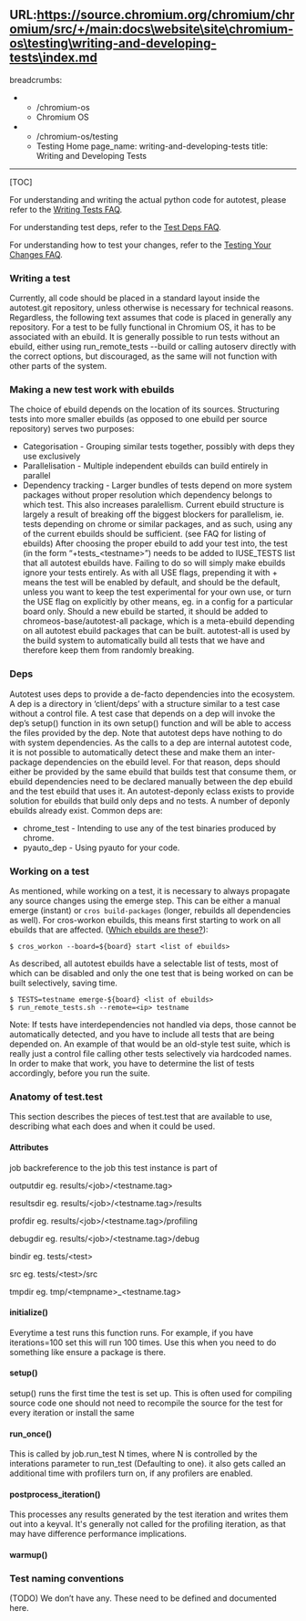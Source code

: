 URL:https://source.chromium.org/chromium/chromium/src/+/main:docs\website\site\chromium-os\testing\writing-and-developing-tests\index.md
---
breadcrumbs:
- - /chromium-os
  - Chromium OS
- - /chromium-os/testing
  - Testing Home
page_name: writing-and-developing-tests
title: Writing and Developing Tests
---

[TOC]

For understanding and writing the actual python code for autotest, please refer
to the [Writing Tests
FAQ](/chromium-os/testing/writing-and-developing-tests/writing-tests-faq).

For understanding test deps, refer to the [Test Deps
FAQ](/chromium-os/testing/writing-and-developing-tests/test-deps-faq).

For understanding how to test your changes, refer to the [Testing Your Changes
FAQ](/chromium-os/testing/writing-and-developing-tests/testing-your-changes-faq).

### Writing a test

Currently, all code should be placed in a standard layout inside the
autotest.git repository, unless otherwise is necessary for technical reasons.
Regardless, the following text assumes that code is placed in generally any
repository.
For a test to be fully functional in Chromium OS, it has to be associated with
an ebuild. It is generally possible to run tests without an ebuild, either using
run_remote_tests --build or calling autoserv directly with the correct options,
but discouraged, as the same will not function with other parts of the system.

### Making a new test work with ebuilds

The choice of ebuild depends on the location of its sources. Structuring tests
into more smaller ebuilds (as opposed to one ebuild per source repository)
serves two purposes:
- Categorisation - Grouping similar tests together, possibly with deps they use
exclusively
- Parallelisation - Multiple independent ebuilds can build entirely in parallel
- Dependency tracking - Larger bundles of tests depend on more system packages
without proper resolution which dependency belongs to which test. This also
increases paralellism.
Current ebuild structure is largely a result of breaking off the biggest
blockers for parallelism, ie. tests depending on chrome or similar packages, and
as such, using any of the current ebuilds should be sufficient. (see FAQ for
listing of ebuilds)
After choosing the proper ebuild to add your test into, the test (in the form
“+tests_&lt;testname&gt;”) needs to be added to IUSE_TESTS list that all
autotest ebuilds have. Failing to do so will simply make ebuilds ignore your
tests entirely. As with all USE flags, prepending it with + means the test will
be enabled by default, and should be the default, unless you want to keep the
test experimental for your own use, or turn the USE flag on explicitly by other
means, eg. in a config for a particular board only.
Should a new ebuild be started, it should be added to chromeos-base/autotest-all
package, which is a meta-ebuild depending on all autotest ebuild packages that
can be built. autotest-all is used by the build system to automatically build
all tests that we have and therefore keep them from randomly breaking.

### Deps

Autotest uses deps to provide a de-facto dependencies into the ecosystem. A dep
is a directory in ‘client/deps’ with a structure similar to a test case without
a control file. A test case that depends on a dep will invoke the dep’s setup()
function in its own setup() function and will be able to access the files
provided by the dep. Note that autotest deps have nothing to do with system
dependencies.
As the calls to a dep are internal autotest code, it is not possible to
automatically detect these and make them an inter-package dependencies on the
ebuild level. For that reason, deps should either be provided by the same ebuild
that builds test that consume them, or ebuild dependencies need to be declared
manually between the dep ebuild and the test ebuild that uses it. An
autotest-deponly eclass exists to provide solution for ebuilds that build only
deps and no tests. A number of deponly ebuilds already exist.
Common deps are:
- chrome_test - Intending to use any of the test binaries produced by chrome.
- pyauto_dep - Using pyauto for your code.

### Working on a test

As mentioned, while working on a test, it is necessary to always propagate any
source changes using the emerge step. This can be either a manual emerge
(instant) or `cros build-packages` (longer, rebuilds all dependencies as well).
For cros-workon ebuilds, this means first starting to work on all ebuilds that
are affected. ([Which ebuilds are
these?](/chromium-os/developer-library/guides/testing/building-and-running-tests/#TOC-Q5:-I-m-working-on-some-test-sources-how-do-I-know-which-ebuilds-to-cros_workon-start-in-order-to-properly-propagate-)):

```none
$ cros_workon --board=${board} start <list of ebuilds>
```

As described, all autotest ebuilds have a selectable list of tests, most of
which can be disabled and only the one test that is being worked on can be built
selectively, saving time.

```none
$ TESTS=testname emerge-${board} <list of ebuilds>
$ run_remote_tests.sh --remote=<ip> testname
```

Note: If tests have interdependencies not handled via deps, those cannot be
automatically detected, and you have to include all tests that are being
depended on. An example of that would be an old-style test suite, which is
really just a control file calling other tests selectively via hardcoded names.
In order to make that work, you have to determine the list of tests accordingly,
before you run the suite.

### Anatomy of test.test

This section describes the pieces of test.test that are available to use,
describing what each does and when it could be used.

#### Attributes

job backreference to the job this test instance is part of

outputdir eg. results/&lt;job&gt;/&lt;testname.tag&gt;

resultsdir eg. results/&lt;job&gt;/&lt;testname.tag&gt;/results

profdir eg. results/&lt;job&gt;/&lt;testname.tag&gt;/profiling

debugdir eg. results/&lt;job&gt;/&lt;testname.tag&gt;/debug

bindir eg. tests/&lt;test&gt;

src eg. tests/&lt;test&gt;/src

tmpdir eg. tmp/&lt;tempname&gt;_&lt;testname.tag&gt;

#### initialize()

Everytime a test runs this function runs. For example, if you have
iterations=100 set this will run 100 times. Use this when you need to do
something like ensure a package is there.

#### setup()

setup() runs the first time the test is set up. This is often used for compiling
source code one should not need to recompile the source for the test for every
iteration or install the same

#### run_once()

This is called by job.run_test N times, where N is controlled by the interations
parameter to run_test (Defaulting to one). it also gets called an additional
time with profilers turn on, if any profilers are enabled.

#### postprocess_iteration()

This processes any results generated by the test iteration and writes them out
into a keyval. It's generally not called for the profiling iteration, as that
may have difference performance implications.

#### warmup()

### Test naming conventions

(TODO) We don’t have any. These need to be defined and documented here.
